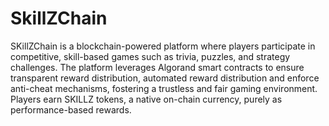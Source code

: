 # SkillZChain


SKillZChain is a blockchain-powered platform where players participate in competitive, skill-based games such as trivia, puzzles, and strategy challenges. The platform leverages Algorand smart contracts to ensure transparent reward distribution, automated reward distribution and enforce anti-cheat mechanisms, fostering a trustless and fair gaming environment. Players earn SKILLZ tokens, a native on-chain currency, purely as performance-based rewards.
